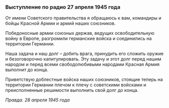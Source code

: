 ### Выступление по радио 27 апреля 1945 года

От имени Советского правительства я обращаюсь к вам, командиры и бойцы Красной Армии и армий наших союзников.

Победоносные армии союзных держав, ведущих освободительную войну в Европе, разгромили германские войска и соединились на территории Германии.

Наша задача и наш долг – добить врага, принудить его сложить оружие и безоговорочно капитулировать. Эту задачу и этот долг перед нашим народом и перед всеми свободолюбивыми народами Красная Армия выполнит до конца.

Приветствую доблестные войска наших союзников, стоящие теперь на территории Германии плечом к плечу с советскими войсками и преисполненные решимости выполнить свой долг до конца.

_Правда. 28 апреля 1945 года_